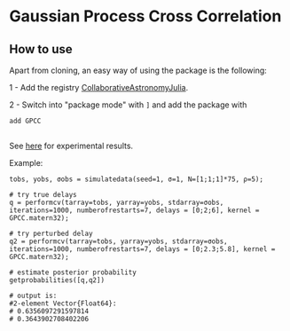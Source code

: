 # Gaussian Process Cross Correlation



## How to use

Apart from cloning, an easy way of using the package is the following:

1 - Add the registry [CollaborativeAstronomyJulia](https://github.com/ngiann/CollaborativeAstronomyJulia).

2 - Switch into "package mode" with ```]``` and add the package with
```
add GPCC
```

## 


See [here](https://github.com/ngiann/GPCCExperiments) for experimental results.

Example:
```
tobs, yobs, σobs = simulatedata(seed=1, σ=1, N=[1;1;1]*75, ρ=5);

# try true delays
q = performcv(tarray=tobs, yarray=yobs, stdarray=σobs, iterations=1000, numberofrestarts=7, delays = [0;2;6], kernel = GPCC.matern32);

# try perturbed delay
q2 = performcv(tarray=tobs, yarray=yobs, stdarray=σobs, iterations=1000, numberofrestarts=7, delays = [0;2.3;5.8], kernel = GPCC.matern32);

# estimate posterior probability
getprobabilities([q,q2])

# output is:
#2-element Vector{Float64}:
# 0.6356097291597814
# 0.3643902708402206

```
